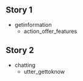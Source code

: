## Story 1
* getinformation
    - action_offer_features 
   
## Story 2
* chatting
    - utter_gettoknow
